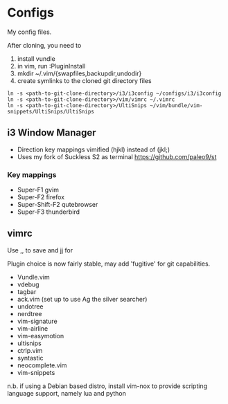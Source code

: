 # Configs

My config files.

After cloning, you need to
1. install vundle 
2. in vim, run :PluginInstall
3. mkdir ~/.vim/{swapfiles,backupdir,undodir}
4. create symlinks to the cloned git directory files
```
ln -s <path-to-git-clone-directory>/i3/i3config ~/configs/i3/i3config
ln -s <path-to-git-clone-directory>/vim/vimrc ~/.vimrc
ln -s <path-to-git-clone-directory>/UltiSnips ~/vim/bundle/vim-snippets/UltiSnips/UltiSnips
```

## i3 Window Manager
* Direction key mappings vimified (hjkl) instead of (jkl;)
* Uses my fork of Suckless S2 as terminal https://github.com/paleo9/st

### Key mappings
* Super-F1 gvim
* Super-F2 firefox
* Super-Shift-F2 qutebrowser
* Super-F3 thunderbird

## vimrc
Use ,, to save and jj for <Esc>

Plugin choice is now fairly stable, may add 'fugitive' for git capabilities.
* Vundle.vim
* vdebug
* tagbar
* ack.vim (set up to use Ag the silver searcher)
* undotree
* nerdtree
* vim-signature
* vim-airline
* vim-easymotion
* ultisnips
* ctrlp.vim
* syntastic
* neocomplete.vim
* vim-snippets

n.b. if using a Debian based distro, install vim-nox to provide scripting language support, namely lua and python
